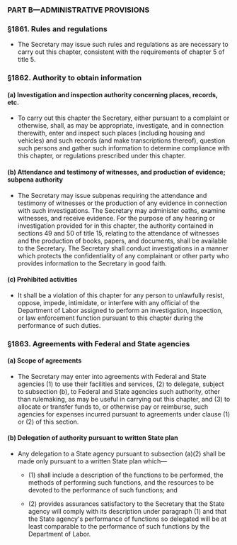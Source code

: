 ### PART B—ADMINISTRATIVE PROVISIONS

### §1861. Rules and regulations
* The Secretary may issue such rules and regulations as are necessary to carry out this chapter, consistent with the requirements of chapter 5 of title 5.

### §1862. Authority to obtain information
#### (a) Investigation and inspection authority concerning places, records, etc.
* To carry out this chapter the Secretary, either pursuant to a complaint or otherwise, shall, as may be appropriate, investigate, and in connection therewith, enter and inspect such places (including housing and vehicles) and such records (and make transcriptions thereof), question such persons and gather such information to determine compliance with this chapter, or regulations prescribed under this chapter.

#### (b) Attendance and testimony of witnesses, and production of evidence; subpena authority
* The Secretary may issue subpenas requiring the attendance and testimony of witnesses or the production of any evidence in connection with such investigations. The Secretary may administer oaths, examine witnesses, and receive evidence. For the purpose of any hearing or investigation provided for in this chapter, the authority contained in sections 49 and 50 of title 15, relating to the attendance of witnesses and the production of books, papers, and documents, shall be available to the Secretary. The Secretary shall conduct investigations in a manner which protects the confidentiality of any complainant or other party who provides information to the Secretary in good faith.

#### (c) Prohibited activities
* It shall be a violation of this chapter for any person to unlawfully resist, oppose, impede, intimidate, or interfere with any official of the Department of Labor assigned to perform an investigation, inspection, or law enforcement function pursuant to this chapter during the performance of such duties.

### §1863. Agreements with Federal and State agencies
#### (a) Scope of agreements
* The Secretary may enter into agreements with Federal and State agencies (1) to use their facilities and services, (2) to delegate, subject to subsection (b), to Federal and State agencies such authority, other than rulemaking, as may be useful in carrying out this chapter, and (3) to allocate or transfer funds to, or otherwise pay or reimburse, such agencies for expenses incurred pursuant to agreements under clause (1) or (2) of this section.

#### (b) Delegation of authority pursuant to written State plan
* Any delegation to a State agency pursuant to subsection (a)(2) shall be made only pursuant to a written State plan which—

  * (1) shall include a description of the functions to be performed, the methods of performing such functions, and the resources to be devoted to the performance of such functions; and

  * (2) provides assurances satisfactory to the Secretary that the State agency will comply with its description under paragraph (1) and that the State agency's performance of functions so delegated will be at least comparable to the performance of such functions by the Department of Labor.